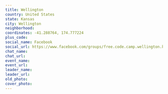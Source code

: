 ```yaml
---
title: Wellington
country: United States
state: Kansas
city: Wellington
neighborhood: 
coordinates: -41.288764, 174.777224
plus_code:
social_name: Facebook
social_url: https://www.facebook.com/groups/free.code.camp.wellington.ks
chat_name:
chat_url:
event_name:
event_url:
leader_name:
leader_url:
old_photo: 
cover_photo:
---
```

